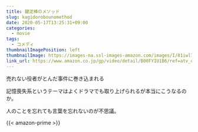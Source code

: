 ```yaml
---
title: 鍵泥棒のメソッド
slug: kagidorobounomethod
date: 2020-05-17T13:25:31+09:00
categories:
  - movie
tags:
  - コメディ
thumbnailImagePosition: left
thumbnailImage: https://images-na.ssl-images-amazon.com/images/I/81iwl7XjyNL._SX300_.jpg
link_url: https://www.amazon.co.jp/gp/video/detail/B00FYIU1B6/ref=atv_dp_b00_det_c_Z0r2A3_1_1
---
```

売れない役者がとんだ事件に巻き込まれる
<!--more-->
記憶喪失系というテーマはよくドラマでも取り上げられるが本当にこうなるのか。

人のことを忘れても言葉を忘れないのが不思議。

{{< amazon-prime >}}
